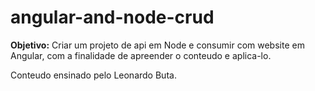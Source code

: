 # angular-and-node-crud

<b>Objetivo:</b>
Criar um projeto de api em Node e consumir com website em Angular, com a finalidade de apreender o conteudo e aplica-lo. 

Conteudo ensinado pelo Leonardo Buta.

